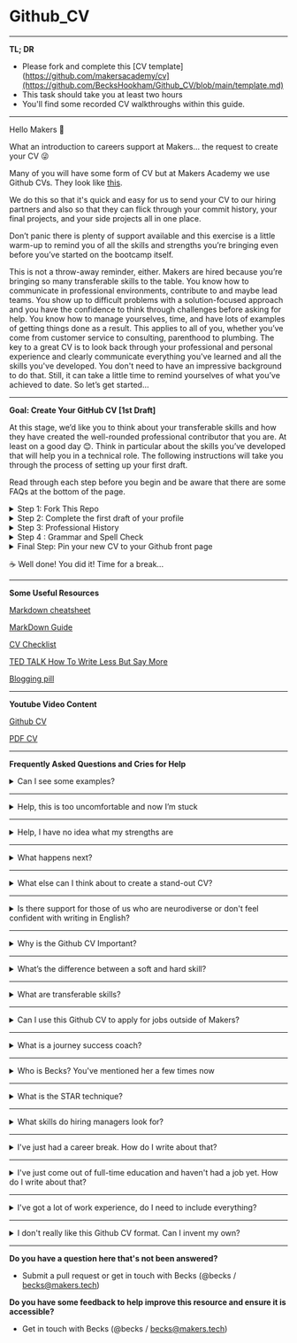 # Github_CV


_________________________________________________________________________________________
**TL; DR**
* Please fork and complete this [CV template](https://github.com/makersacademy/cv](https://github.com/BecksHookham/Github_CV/blob/main/template.md)
* This task should take you at least two hours
* You'll find some recorded CV walkthroughs within this guide.
_________________________________________________________________________________________







Hello Makers 👋

What an introduction to careers support at Makers… the request to create your CV 😜

Many of you will have some form of CV but at Makers Academy we use Github CVs. They look like [this](https://github.com/JoshuaNg2332/cv).

We do this so that it's quick and easy for us to send your CV to our hiring partners and also so that they can flick through your commit history, your final projects, and your side projects all in one place.

Don’t panic there is plenty of support available and this exercise is a little warm-up to remind you of all the skills and strengths you’re bringing even before you’ve started on the bootcamp itself. 

This is not a throw-away reminder, either. Makers are hired because you’re bringing so many transferable skills to the table. You know how to communicate in professional environments, contribute to and maybe lead teams. You show up to difficult problems with a solution-focused approach and you have the confidence to think through challenges before asking for help. You know how to manage yourselves, time, and have lots of examples of getting things done as a result. This applies to all of you, whether you’ve come from customer service to consulting, parenthood to plumbing. The key to a great CV is to look back through your professional and personal experience and clearly communicate everything you've learned and all the skills you've developed. You don't need to have an impressive background to do that. Still, it can take a little time to remind yourselves of what you’ve achieved to date. So let’s get started…

__________________________________________________________________________________________________________________________________________________________
__Goal:  Create Your GitHub CV [1st Draft]__

At this stage, we’d like you to think about your transferable skills and how they have created the well-rounded professional contributor that you are. At least on a good day 😊. Think in particular about the skills you’ve developed that will help you in a technical role. The following instructions will take you through the process of setting up your first draft.

Read through each step before you begin and be aware that there are some FAQs at the bottom of the page.

<details>
<summary> Step 1: Fork This Repo </summary>
<br>

    https://github.com/makersacademy/cv

        Please don't rename the repo - leave it as /cv
  
</details>

<details>
<summary>Step 2: Complete the first draft of your profile</summary>
<br>

**In a concise summary, describe the key skills and experiences that evidence your strengths.**
  
  * What quantifiable skills and experience have you built up so far? Tell us about your professional and personal successes.
  * What has motivated you to go into software development? What first caught your interest? 
  * What are you interested in learning now?
  
 **Keep the following in mind when you’re writing your profile**


* How you start and how you end matters. Your profile can grab a reader’s attention and make them want to read on or do the total opposite.
* Make it clear that you are a software developer and include any special interests you have (it might be front-end or back-end). 
* Avoid "I am a teacher and aspiring software developer" turns of phrase. Claim your identity as a developer.
* Consider what you have to offer from day one and emphasise the value you can add. 

</details>

<details>
<summary>Step 3: Professional History</summary>
<br>

**Write up your professional history to date as you would in a traditional CV putting your most recent experience first and working back from there.**

For each role, write down the skills you’ve developed and the successes you’ve had and make them relevant to the skills required in a technical role.

This means we don’t want to see you copying and pasting content from CVs you’ve already written which is probably excellent if you want a job working in your previous industry. That is not why you’re here now is it?! 🫠
  
</details>

<details>
<summary>Step 4 :  Grammar and Spell Check</summary>
<br>
  
📝 Run it through [Grammerly](https://www.grammarly.com/) or another spellchecker.
  
📝 Read it out loud to yourself (if you need to take a breath before you finish a sentence, it’s too long).

📝 Ask someone to read it through for you. 
  
</details>

<details>
<summary>Final Step: Pin your new CV to your Github front page</summary>
<br>
  
There's a pin repo field at the top right of the screen.
  
</details>

☕ Well done! You did it! Time for a break...




__________________________________________________________________________________________________________________________________________________________

**Some Useful Resources**

[Markdown cheatsheet](http://nestacms.com/docs/creating-content/markdown-cheat-sheet)

[MarkDown Guide](https://www.markdownguide.org/)

[CV Checklist](https://github.com/makersacademy/pre_course/blob/main/cv/cv_checklist.md)

[TED TALK How To Write Less But Say More](https://www.youtube.com/watch?v=v6BmurUpiN0)

[Blogging pill](https://github.com/makersacademy/pre_course/blob/main/pills/blogging.md)

__________________________________________________________________________________________________________________________________________________________

**Youtube Video Content**

[Github CV](https://youtu.be/yaGK_PFYsvE)

[PDF CV](https://youtu.be/OURQcH2jaAs)
__________________________________________________________________________________________________________________________________________________________
**Frequently Asked Questions and Cries for Help**



<details>
<summary> Can I see some examples?</summary>
<br>

 
Sophie Gill https://github.com/soph-g/CV
  
Jason Wong: https://github.com/jasylwong/CV
  
Leo Xia https://github.com/LeoRoma/CV
  
Bart Biernat: https://github.com/fo0s/CV
  
Angela Wolff: https://github.com/Whatapalaver/CV
    
</details>

__________________________________________________________________________________________________________________________________________________________

<details>
<summary>Help, this is too uncomfortable and now I’m stuck</summary>
<br>

Regardless of your level of experience, writing a CV for a new industry can bring up a lot of uncomfortable emotions. Feelings of inadequacy and insecurity, thoughts of not having a “good enough” background or one that “ doesn’t make sense” are normal and you’re probably feeling these along with the rest of your cohort at the moment. Give yourself a little hug and move on.
  
Remember this is a first draft and a chance to gather your ideas and reflect on the past. Try writing notes or mindmaps before you commit to writing. If all else fails, just write a rubbish CV. You will have plenty of time to refactor and test it through your journey at Makers.

</details>

__________________________________________________________________________________________________________________________________________________________

<details>
<summary>Help, I have no idea what my strengths are</summary>
<br>

Again, this is a common feeling and your journey success coach will support you at the end of the course to build a Github CV you can feel proud of. However, there are some key ways that you can start to unblock yourself now.

⭐ Ask yourself if you’re feeling a bit down or low-energy today. If that’s the case, leave your CV for now and come back to it when you’re feeling a little better. 
    
⭐ Go for a walk and think about your career history. Moving your body like this can help you unlock connections you haven’t made yet.

⭐ Ask your friends and family what strengths they see in you and ask them to explain their reasons. Some Makers have even sent a short survey out to their close network to find out what strengths others see in them.

⭐ Pay close attention to your successes at Makers and make a note of them. You could write an entire skills section and just write about Makers. Makers is a great place for transformation. 

</details>

__________________________________________________________________________________________________________________________________________________________

<details>
<summary>What happens next?</summary>
<br>


When you graduate you’ll be able to add the technical projects you’ve created at Makers and the languages you’ve learned. 
The careers support team will run a workshop in the week after you graduate which give you the chance to ask questions and gather a little more context. You’ll also have an individual CV review with your personal journey success coach who will be allocated to you after you graduate.

If you’d like some CV coaching now, you can contact @becks on slack. Becks will be happy to take a quick look or answer any questions. 

</details>

__________________________________________________________________________________________________________________________________________________________

<details>
<summary>What else can I think about to create a stand-out CV?</summary>
<br>

👉 **Get Organised** Bookmark this link so that you can come back to it at the end of the course for review.

👉 **Keep your Github looking fresh** As you go through Makers, spend some time [writing good READMEs](https://github.com/makersacademy/pre_course/blob/main/cv/clean_your_github.md) for each project and pinning your projects to Github. This is the kind of material hiring managers like to look at.

👉 **Write a blog** Employers are genuinely interested in your career change stories and are usually impressed to interview Makers who have written blogs about their technical and personal journey through Makers. An idea to blog can only become real if you dedicate time to writing even when you don’t feel like it. Book a meeting with yourself now to think about writing your blog and how you are going to set aside time to write it.

**Here are a couple of examples:**
  
https://kate-morris-new.medium.com/
  
https://medium.com/@FiddlersCode

but seriously, [there are loads](https://docs.google.com/spreadsheets/d/1l94sEDt5tn4GTzNrdoIJJVfv-KqY1qmI9gtnIrPLRhE/edit#gid=0).

We also have lots of blogs written by Makers on our [company page](https://makersacademy.medium.com/), too. 

👉**Read technical books, blogs or listen to podcasts** and keep your eye on tech meet-ups posted in the #events channel in slack. You can include meet-ups you go to regularly and favourite blogs, podcasts, and books on your CV as a great indicator of your interest in tech and a talking point at your next interview.
  
👉**After you graduate you might also think about creating your website** (using React naturally :) ) to showcase your work. This is particularly relevant if you’re applying for front-end roles. You’ll notice that many of the CV examples include links to personal websites.

</details>

__________________________________________________________________________________________________________________________________________________________


<details>
<summary> Is there support for those of us who are neurodiverse or don't feel confident with writing in English? </summary>
<br>  

You will be allocated your own journey success coach after you graduate who will work with you as an individual. If you tell us you have an additional learning requirement (it doesn’t need to be formerly diagnosed) then we’ll talk to you a bit about how you are affected and will agree on a support plan with you around it. The same applies if English is not your first language.

If you don’t have easy access to a confident English speaker and writer then we’ll want to make sure you send any written work to us to review before you send it to an employer.

If you want CV help now and don't want to wait until the end of the bootcamp, please send a direct message on Slack to @becks
    
</details>

__________________________________________________________________________________________________________________________________________________________


<details>
<summary>  Why is the Github CV Important? </summary>
<br>
    
  
When you apply to a Makers hiring partner, we send them your Github CV. It’s the first introduction they get to you. Some are a little pickier than others and will look through your pinned repos and carefully read your CV and choose who they want to interview. Others prefer to meet you for a face-to-face interview or send you a tech test and reserve judgement based on your CV alone. So you can of course still get a tech test or interview if your CV is not quite yet perfected. However, you’ll be increasing your opportunities if you’re able to make it an easy and enjoyable read for a hiring manager. 
    
</details>

__________________________________________________________________________________________________________________________________________________________

<details>
<summary>What’s the difference between a soft and hard skill?</summary>
<br>
    
A hard skill is like carpentry, baking, advanced Excel or (hey) coding. You learnt a skill and now you can create something with it. Tech languages and tools are hard skills You can write Ruby on your CV and a technical recruiter will know you can use Ruby and an Object Oriented Programming language. As a bootcamp graduate, we encourage you to back up the language with a project so we can see how you code in Ruby. You’ll have to do this less and less the more experience you gain in the industry.

A soft skill is harder to define and includes communication, analysis, teamwork, presenting, getting things done. The way you evidence a soft skill is by describing a time when you successfully used that skill.

Here's an example

 
    ADAPTABILITY

    I consider myself a highly adaptive individual able to adjust based on the situation.
    
    Once I arrived to start my placement year in China with Goldwind, I found out during my onboarding process that I wasn't 
    suited for the role they needed. I asked my superior if there was a purpose I could fill in the department. Noticing a 
    communication issue with a different member of staff and an international intern, I inquired if it would be appropriate 
    for me to take care of the English speaking staff and escalate if necessary. It turned out to be a fruitful endeavour, 
    creating a role for myself where I could use the skill had and providing relief for an understaffed IT team.

    Thanks to Maker, Chris Ly:
    https://github.com/defc0nONE/CV

    
</details>

__________________________________________________________________________________________________________________________________________________________

<details>
<summary>What are transferable skills?</summary>
<br>
    
__Transferable skills are similar to soft skills.__ The implication is that although you have not worked as C# developer you have the skills required to speedily become one and add value to a business. The underlying skills to become a C# developer might be great attention to detail, problem-solving, self-led learning, learning quickly, teamwork, communication, and bug spotting. Again, wherever possible you want to back up each descriptor (e.g. great communicator) with an example. Anyone can say they are a great communicator but it is not understood as genuine unless you can describe a time when you used effective communication to achieve something.
    
</details>

__________________________________________________________________________________________________________________________________________________________

<details>
<summary>Can I use this Github CV to apply for jobs outside of Makers?</summary>
<br>

These CVs are great to send directly to an engineering manager or an otherwise technical person. However, when you are applying to companies outside of Makers you'll probably need a slightly more traditional CV that might look something like [this](https://drive.google.com/drive/u/0/folders/1WpyMBLu2hvxbhKCbAOP-E33-OZuJak9_)

There are three reasons for this.
1. You're applying through a system that asks you to "upload" a CV and you need to drop a PDF rather than a link
2. You're sending your CV to someone in HR or recruitment who doesn't have a Github account
3. You also write a cover letter to companies outside of Makers so your CV needn't be quite so long    
 
</details>

__________________________________________________________________________________________________________________________________________________________

<details>
<summary>What is a journey success coach?</summary>
<br>
    
We have a team of trained coaches (some are trained life coaches and some are trained career coaches) whose role at Makers is to work with you individually after you graduate and make sure that you have a clear learning plan, are managing interview anxiety, and are generally feeling positive about your job-hunt. They offer CV reviews, can talk to you about your job-hunting strategy, organise mock interviews, and are generally able to offer a space just for you to talk. You might want to speak a lot about your CV or you might be having a really difficult time managing your mood and motivation. 

You will have your own journey success coach at the end of Makers and you can book them for a one-to-one conversation when you need it.

</details>

__________________________________________________________________________________________________________________________________________________________


<details>
<summary>Who is Becks? You've mentioned her a few times now</summary>
<br>
    
Becks is one of the journey success coaches. You can see her background and connect wither her on [LinkedIn here](www.linkedin.com/in/beckshookham).

You'll meet her in workshops later down the course and she's written a lot of the content you read about job hunting. If you have any questions, concerns or just want to have a career-related conversation and you're not sure who you should ask - always ask @becks. 

You can find her on Slack on @becks or email becks@makers.tech

</details>


__________________________________________________________________________________________________________________________________________________________

<details>
<summary>What is the STAR technique?</summary>
<br>
    
The STAR technique is a structure to use when you are describing experiences from your life. If you are asked a question that begins "tell me about a time when..." then using STAR will ensure your answer is clear, concise, and focuses on you.

You can use STAR in an interview but also think about how you can bring the same structure into a CV and cover letter.

It's described well in [this article.](https://www.thebalancecareers.com/what-is-the-star-interview-response-technique-2061629)

</details>

__________________________________________________________________________________________________________________________________________________________

<details>
<summary>What skills do hiring managers look for?</summary>
<br>

We've put together some thoughts from hiring managers on [what makes a good developer](https://github.com/makersacademy/jobhunters/blob/main/pills/TechCV/what_makes_a_good_developer.md)

</details>

__________________________________________________________________________________________________________________________________________________________

<details>
<summary>I've just had a career break. How do I write about that?</summary>
<br>

Most of our employers like to have a full history of your experience and so it is important to account for every year of your professional history. Taking time out for a career break, travel, and learn something new are all part of working life. Please do write a little about what you were doing and perhaps even what you learned. If you took some time out to recover from an illness then it is standard to include this, too. If you are a domestic engineer (or parent), then this isn't a "break". Include it.

</details>

__________________________________________________________________________________________________________________________________________________________

<details>
<summary>I've just come out of full-time education and haven't had a job yet. How do I write about that?</summary>
<br>

We love when you come straight from education to Makers. Those of you who choose this path are always driven and excited about building a big career. It's such a great time to train in software because you have your whole professional lives to grow. 

You do have experience to write about. It just won't be about work experience. Write about your education, clubs, societies, volunteering, really anything you think makes you uniquely you. If you have had a part-time job in retail or similar then include this. You will have lots of skills to demonstrate including customer service and working under pressure.

A journey success coach will help you refine your CV once you have your ideas down. 

</details>



__________________________________________________________________________________________________________________________________________________________

<details>
<summary>I've got a lot of work experience, do I need to include everything?</summary>
<br>

Some companies do like to know what you've done every year of your professional life so you do need to make sure it's written down somewhere so they can request a complete version of your CV if they need it. You might choose just to write about the last 10 years of your career, or you might only include a description for jobs most relevant to tech. 

In the same way (particularly in hospitality) you might have changed jobs often but stay in a similar role. In this case, you might choose to write this in one section so it might look like this:

    Barback                                                                                             August 2016 - September 2022   
    Various high-end cocktail bars
    
    - Memorised over 50 cocktail recipes I was able to alter to suit individual preferences.
    - Et cetera
    
    
</details>


__________________________________________________________________________________________________________________________________________________________

<details>
<summary>I don't really like this Github CV format. Can I invent my own?</summary>
<br>

Of course you can. The most important part of the Github CV is easy access to your Github portfolio. [Ben](https://github.com/BenSheridanEdwards/GitHub_CV) chose to upload his traditional CV and [Coral](https://github.com/Coral-Ann) for example uploaded both. As long as you convey your strengths as a developer and create an enjoyable reading experience for hiring managers then we encourage you to get creative.
    
</details>

__________________________________________________________________________________________________________________________________________________________

__Do you have a question here that's not been answered?__ 
* Submit a pull request or get in touch with Becks (@becks / becks@makers.tech)

__Do you have some feedback to help improve this resource and ensure it is accessible?__
* Get in touch with Becks (@becks / becks@makers.tech)
